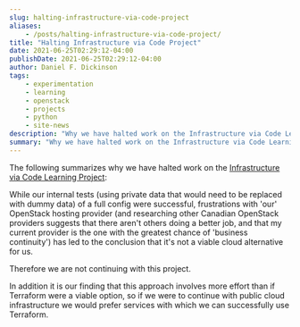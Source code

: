 ```yaml
---
slug: halting-infrastructure-via-code-project
aliases:
    - /posts/halting-infrastructure-via-code-project/
title: "Halting Infrastructure via Code Project"
date: 2021-06-25T02:29:12-04:00
publishDate: 2021-06-25T02:29:12-04:00
author: Daniel F. Dickinson
tags:
    - experimentation
    - learning
    - openstack
    - projects
    - python
    - site-news
description: "Why we have halted work on the Infrastructure via Code Learning Project"
summary: "Why we have halted work on the Infrastructure via Code Learning Project"
---
```


The following summarizes why we have halted work on the [Infrastructure via Code Learning Project](../devel/infrastructure-via-code/_index.md):

While our internal tests (using private data that would need to be replaced with dummy data) of a full config were successful, frustrations with 'our' OpenStack hosting provider (and researching other Canadian OpenStack providers suggests that there aren't others doing a better job, and that my current provider is the one with the greatest chance of 'business continuity') has led to the conclusion that it's not a viable cloud alternative for us.

Therefore we are not continuing with this project.

In addition it is our finding that this approach involves more effort than if Terraform were a viable option, so if we were to continue with public cloud infrastructure we would prefer services with which we can successfully use Terraform.
